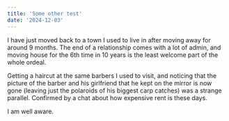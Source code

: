 ```yaml
---
title: 'Some other test'
date: '2024-12-03'
---
```


I have just moved back to a town I used to live in after moving away for around 9 months. The end of a relationship comes with a lot of admin, and moving house for the 6th time in 10 years is the least welcome part of the whole ordeal.

Getting a haircut at the same barbers I used to visit, and noticing that the picture of the barber and his girlfriend that he kept on the mirror is now gone (leaving just the polaroids of his biggest carp catches) was a strange parallel. Confirmed by a chat about how expensive rent is these days.

I am well aware.
